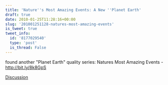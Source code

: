 ```yaml
---
title: 'Nature''s Most Amazing Events: A New ''Planet Earth'
draft: true
date: 2010-01-25T11:28:16+00:00
slug: '201001251128-natures-most-amazing-events'
is_tweet: true
tweet_info:
  id: '8177029540'
  type: 'post'
  is_thread: False
---
```




found another "Planet Earth" quality series: Natures Most Amazing Events - http://bit.ly/8k8GpS

[Discussion](https://x.com/sytelus/status/8177029540)
